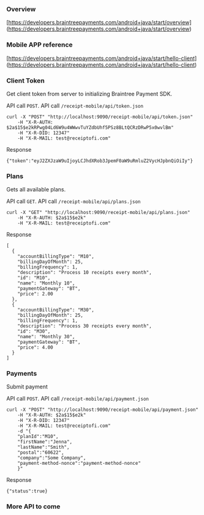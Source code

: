 ### Overview 

   [https://developers.braintreepayments.com/android+java/start/overview] (https://developers.braintreepayments.com/android+java/start/overview)

### Mobile APP reference 
    
   [https://developers.braintreepayments.com/android+java/start/hello-client] (https://developers.braintreepayments.com/android+java/start/hello-client)
    
### Client Token

Get client token from server to initializing Braintree Payment SDK. 

API call `POST`. API call `/receipt-mobile/api/token.json`
    
    curl -X "POST" "http://localhost:9090/receipt-mobile/api/token.json"
    	-H "X-R-AUTH: $2a$15$e2kRPwg04Ld6W9u4WWwvTuYZdbUhf5PSz8BLtQCRzDRwP5x0wvlBm" 
    	-H "X-R-DID: 12347" 
    	-H "X-R-MAIL: test@receiptofi.com"
    	
Response 
    	
    {"token":"eyJ2ZXJzaW9uIjoyLCJhdXRob3JpemF0aW9uRmluZ2VycHJpbnQiOiIy"}		
    	
### Plans
    
Gets all available plans. 

API call `GET`. API call `/receipt-mobile/api/plans.json`
         	
    curl -X "GET" "http://localhost:9090/receipt-mobile/api/plans.json"
    	-H "X-R-AUTH: $2a$15$e2k" 
    	-H "X-R-MAIL: test@receiptofi.com"
    	
Response
    	
    [
      {
        "accountBillingType": "M10",
        "billingDayOfMonth": 25,
        "billingFrequency": 1,
        "description": "Process 10 receipts every month",
        "id": "M10",
        "name": "Monthly 10",
        "paymentGateway": "BT",
        "price": 2.00
      },
      {
        "accountBillingType": "M30",
        "billingDayOfMonth": 25,
        "billingFrequency": 1,
        "description": "Process 30 receipts every month",
        "id": "M30",
        "name": "Monthly 30",
        "paymentGateway": "BT",
        "price": 4.00
      }
    ]    	
    	
### Payments
    	
Submit payment

API call `POST`. API call `/receipt-mobile/api/payment.json`
    	
    curl -X "POST" "http://localhost:9090/receipt-mobile/api/payment.json" 
    	-H "X-R-AUTH: $2a$15$e2k" 
    	-H "X-R-DID: 12347" 
    	-H "X-R-MAIL: test@receiptofi.com" 
    	-d "{
    	"planId":"M10",
    	"firstName":"Jenna",
    	"lastName":"Smith", 
    	"postal":"60622",
    	"company":"Some Company",
    	"payment-method-nonce":"payment-method-nonce"
    	}"
    	
Response
    	
    {"status":true}	
         	
### More API to come    	
